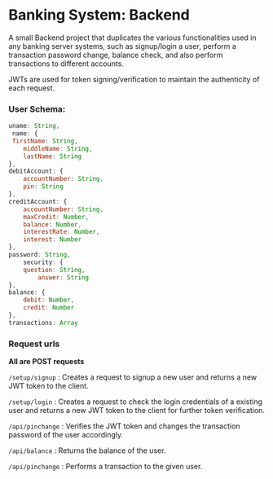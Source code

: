# Banking System: Backend
A small Backend project that duplicates the various functionalities used in any banking server systems, such as signup/login a user, perform a transaction password change, balance check, and also perform transactions to different accounts.

JWTs are used for token signing/verification to maintain the authenticity of each request.

### User Schema:
```javascript
uname: String,
 name: {
 firstName: String,
    middleName: String,
    lastName: String
},
debitAccount: {
    accountNumber: String,
    pin: String
},
creditAccount: {
    accountNumber: String,
    maxCredit: Number,
    balance: Number,
    interestRate: Number,
    interest: Number
},
password: String,
    security: {
    question: String,
        answer: String
},
balance: {
    debit: Number,
    credit: Number
},
transactions: Array
```

### Request urls

**All are POST requests**

`/setup/signup` : Creates a request to signup a new user and returns a new JWT token to the client.

`/setup/login` : Creates a request to check the login credentials of a existing user and returns a new JWT token to the client for further token verification.

`/api/pinchange` : Verifies the JWT token and changes the transaction password of the user accordingly.

`/api/balance` : Returns the balance of the user.

`/api/pinchange` : Performs a transaction to the given user.
